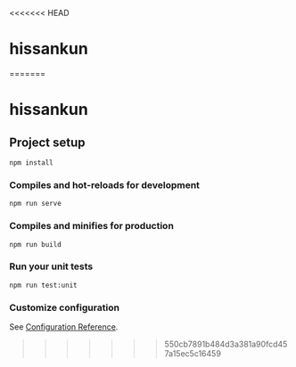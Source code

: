 <<<<<<< HEAD
# hissankun
=======
# hissankun

## Project setup
```
npm install
```

### Compiles and hot-reloads for development
```
npm run serve
```

### Compiles and minifies for production
```
npm run build
```

### Run your unit tests
```
npm run test:unit
```

### Customize configuration
See [Configuration Reference](https://cli.vuejs.org/config/).
>>>>>>> 550cb7891b484d3a381a90fcd457a15ec5c16459
